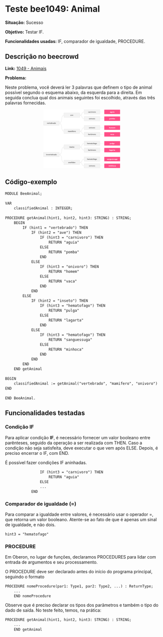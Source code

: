 # Teste bee1049: Animal
<b>Situação:</b> Sucesso

<b>Objetivo:</b> Testar IF.

<b>Funcionalidades usadas:</b> IF, comparador de igualdade, PROCEDURE.

## Descrição no beecrowd

<b>Link:</b> [1049 - Animais]([https://www.beecrowd.com.br/judge/pt/problems/view/1021](https://www.beecrowd.com.br/judge/pt/problems/view/1049))

<b>Problema:</b> 

Neste problema, você deverá ler 3 palavras que definem o tipo de animal possível segundo o esquema abaixo, da esquerda para a direita.  Em seguida conclua qual dos animais seguintes foi escolhido, através das três palavras fornecidas. 

<p align="center"><img src="imagens/bee_1049.jpg " alt="pseudocode_algorithm" style="width:50%;"/></p>

## Código-exemplo

```
MODULE BeeAnimal;

VAR
	classifiedAnimal : INTEGER;

PROCEDURE getAnimal(hint1, hint2, hint3: STRING) : STRING;
	BEGIN
	    IF (hint1 = "vertebrado") THEN
	        IF (hint2 = "ave") THEN
	        	IF (hint3 = "carnivoro") THEN
	        		RETURN "aguia"
	        	ELSE
	        		RETURN "pomba"
	        	END
	        ELSE
	        	IF (hint3 = "onivoro") THEN
	        		RETURN "homem"
	        	ELSE
	        		RETURN "vaca"
	        	END
	        END
	    ELSE
	        IF (hint2 = "inseto") THEN
	        	IF (hint3 = "hematofago") THEN
	        		RETURN "pulga"
	        	ELSE
	        		RETURN "lagarta"
	        	END
	        ELSE
	        	IF (hint3 = "hematofago") THEN
	        		RETURN "sanguessuga"
	        	ELSE
	        		RETURN "minhoca"
	        	END
	        END
	    END
	END getAnimal

BEGIN
	classifiedAnimal := getAnimal("vertebrado", "mamifero", "onivoro")
END

END BeeAnimal.
```

## Funcionalidades testadas
### Condição IF

Para aplicar condição <b>IF</b>, é necessário fornecer um valor booleano entre parênteses, seguido da operação a ser realizada com THEN. Caso a condição não seja satisfeita, deve executar o que vem após ELSE. Depois, é preciso encerrar o IF, com END.

É possível fazer condições IF aninhadas.

```
	        	IF (hint3 = "carnivoro") THEN
	        		RETURN "aguia"
	        	ELSE
				...
			END
```

### Comparador de igualdade (=)

Para comparar a igualdade entre valores, é necessário usar o operador =, que retorna um valor booleano. Atente-se ao fato de que é apenas um sinal de igualdade, e não dois.

```
hint3 = "hematofago"
```

### PROCEDURE

Em Oberon, no lugar de funções, declaramos PROCEDURES para lidar com entrada de argumentos e seu processamento.

O PROCEDURE deve ser declarado antes do início do programa principal, seguindo o formato

```
PROCEDURE nomeProcedure(par1: Type1, par2: Type2, ...) : ReturnType;
	...
	END nomeProcedure

```

Observe que é preciso declarar os tipos dos parâmetros e também o tipo do dado de saída. No teste feito, temos, na prática:

```
PROCEDURE getAnimal(hint1, hint2, hint3: STRING) : STRING;
	...
	END getAnimal
```
